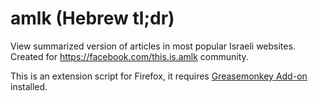 # amlk (Hebrew tl;dr)
View summarized version of articles in most popular Israeli websites.
Created for https://facebook.com/this.is.amlk community.

This is an extension script for Firefox,
it requires [Greasemonkey Add-on](https://addons.mozilla.org/he/firefox/addon/greasemonkey/) installed.

